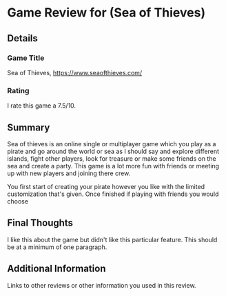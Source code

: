 # Game Review for (Sea of Thieves)

## Details

### Game Title
Sea of Thieves, https://www.seaofthieves.com/

### Rating
I rate this game a 7.5/10.

## Summary
   Sea of thieves is an online single or multiplayer game which you play as a pirate and go around the world or sea as I should say and explore different islands, fight other players, look for treasure or make some friends on the sea and create a party. This game is a lot more fun with friends or meeting up with new players and joining there crew.                                                                 
   
   You first start of creating your pirate however you like with the limited customization that's given. Once finished if playing with friends you would choose
## Final Thoughts
I like this about the game but didn't like this particular feature. This should be at a minimum of one paragraph.

## Additional Information
Links to other reviews or other information you used in this review.
